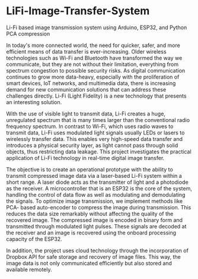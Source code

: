 # LiFi-Image-Transfer-System
Li-Fi based image transmission system using Arduino, ESP32, and Python PCA compression

In today's more connected world, the need for quicker, safer, and more efficient means of data transfer is ever-increasing. Older wireless technologies such as Wi-Fi and Bluetooth have transformed the way we communicate, but they are not without their limitation, everything from spectrum congestion to possible security risks. As digital communication continues to grow more data-heavy, especially with the proliferation of smart devices, IoT networks, and multimedia data, there is increasing demand for new communication solutions that can address these challenges directly. Li-Fi (Light Fidelity) is a new technology that presents an interesting solution.

 With the use of visible light to transmit data, Li-Fi creates a huge, unregulated spectrum that is many times larger than the conventional radio frequency spectrum. In contrast to Wi-Fi, which uses radio waves to transmit data, Li-Fi uses modulated light signals usually LEDs or lasers to wirelessly transfer data. This enables very high-speed data transfer and introduces a physical security layer, as light cannot pass through solid objects, thus restricting data leakage. This project investigates the practical application of Li-Fi technology in real-time digital image transfer.

 The objective is to create an operational prototype with the ability to transmit compressed image data via a laser-based Li-Fi system within a short range. A laser diode acts as the transmitter of light and a photodiode as the receiver. A microcontroller that is an ESP32 is the core of the system, handling the control of data flow as well as modulating and demodulating the signals. To optimize image transmission, we implement methods like PCA- based auto-encoder to compress the image during transmission. This reduces the data size remarkably without affecting the quality of the recovered image. The compressed image is encoded in binary form and transmitted through modulated light pulses. These signals are decoded at the receiver and an image is recovered using the onboard processing capacity of the ESP32.

 In addition, the project uses cloud technology through the incorporation of Dropbox API for safe storage and recovery of image files. This way, the image data is not only communicated efficiently but also stored and available remotely.
